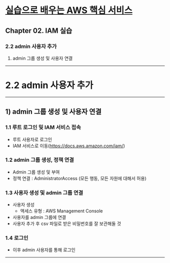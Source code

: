 # <a href = "../README.md" target="_blank">실습으로 배우는 AWS 핵심 서비스</a>
## Chapter 02. IAM 실습
### 2.2 admin 사용자 추가
1) admin 그룹 생성 및 사용자 연결

---

# 2.2 admin 사용자 추가

---

## 1) admin 그룹 생성 및 사용자 연결

### 1.1 루트 로그인 및 IAM 서비스 접속
- 루트 사용자로 로그인
- IAM 서비스로 이동(https://docs.aws.amazon.com/iam/)

### 1.2 admin 그룹 생성, 정책 연결
- Admin 그룹 생성 및  부여
- 정책 연결 : AdministratorAccess (모든 행동, 모든 자원에 대해서 허용)

### 1.3 사용자 생성 및 admin 그룹 연결
- 사용자 생성
  - 액세스 유형 : AWS Management Console
- 사용자를 admin 그룹에 연결
- 사용자 추가 후 csv 파일로 받은 비밀번호를 잘 보관해둘 것

### 1.4 로그인
- 이후 admin 사용자를 통해 로그인

---
